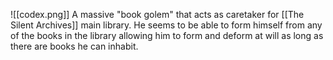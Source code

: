![[codex.png]]
A massive "book golem" that acts as caretaker for [[The Silent Archives]] main library. He seems to be able to form himself from any of the books in the library allowing him to form and deform at will as long as there are books he can inhabit. 
